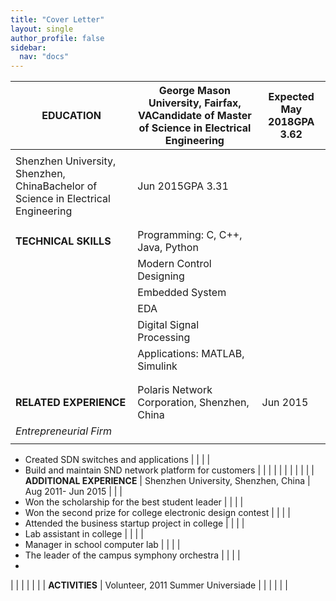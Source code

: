 ```yaml
---
title: "Cover Letter"
layout: single
author_profile: false
sidebar:
  nav: "docs"
---
```

 | **EDUCATION** | George Mason University, Fairfax, VACandidate of Master of Science in Electrical Engineering | Expected May 2018GPA 3.62 |
| --- | --- | --- |
|   | |
| Shenzhen University, Shenzhen, ChinaBachelor of Science in Electrical Engineering | Jun 2015GPA 3.31 |
|   |   |   |
|   |   |   |
| **TECHNICAL SKILLS** | Programming: C, C++, Java, Python |   |
|   | Modern Control Designing |   |
|   | Embedded System |   |
|   | EDA |   |
|   | Digital Signal Processing |   |
|   | Applications: MATLAB, Simulink |   |
|   |   |   |
|   |   |   |
| **RELATED EXPERIENCE** | Polaris Network Corporation, Shenzhen, China | Jun 2015 |
| _Entrepreneurial Firm_ |
|   |
- Created SDN switches and applications
 |   |
|   |
- Build and maintain SND network platform for customers
 |   |
|   |   |   |
|   |   |   |
| **ADDITIONAL
EXPERIENCE** | Shenzhen University, Shenzhen, China | Aug 2011- Jun 2015 |
|   |
- Won the scholarship for the best student leader
 |   |
|   |
- Won the second prize for college electronic design contest
 |   |
|   |
- Attended the business startup project in college
 |   |
|   |
- Lab assistant in college
 |   |
|   |
- Manager in school computer lab
 |   |
|   |
- The leader of the campus symphony orchestra
 |   |
|   |
-
 |   |
|   |   |   |
| **ACTIVITIES** | Volunteer, 2011 Summer Universiade |   |
|   |   |   |
